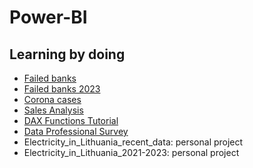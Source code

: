 # Power-BI
## Learning by doing

* [Failed banks](https://www.youtube.com/watch?v=5X5LWcLtkzg&t=7212s)
* [Failed banks 2023](https://www.youtube.com/watch?v=77jIzgvCIYY)
* [Corona cases](https://www.youtube.com/watch?v=FCfJ8tMj7W8&t=1s)
* [Sales Analysis](https://www.youtube.com/watch?v=8tfcVnoEL0c&t=6873s)
* [DAX Functions Tutorial](https://www.youtube.com/watch?v=QJw4HkagVWc)
* [Data Professional Survey](https://www.youtube.com/watch?v=pixlHHe_lNQ)
* Electricity_in_Lithuania_recent_data: personal project
* Electricity_in_Lithuania_2021-2023: personal project
